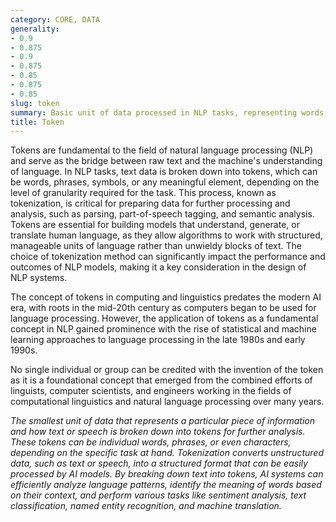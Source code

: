 ```yaml
---
category: CORE, DATA
generality:
- 0.9
- 0.875
- 0.9
- 0.875
- 0.85
- 0.875
- 0.85
slug: token
summary: Basic unit of data processed in NLP tasks, representing words, characters, or subwords.
title: Token
---
```


Tokens are fundamental to the field of natural language processing (NLP) and serve as the bridge between raw text and the machine's understanding of language. In NLP tasks, text data is broken down into tokens, which can be words, phrases, symbols, or any meaningful element, depending on the level of granularity required for the task. This process, known as tokenization, is critical for preparing data for further processing and analysis, such as parsing, part-of-speech tagging, and semantic analysis. Tokens are essential for building models that understand, generate, or translate human language, as they allow algorithms to work with structured, manageable units of language rather than unwieldy blocks of text. The choice of tokenization method can significantly impact the performance and outcomes of NLP models, making it a key consideration in the design of NLP systems.

The concept of tokens in computing and linguistics predates the modern AI era, with roots in the mid-20th century as computers began to be used for language processing. However, the application of tokens as a fundamental concept in NLP gained prominence with the rise of statistical and machine learning approaches to language processing in the late 1980s and early 1990s.

No single individual or group can be credited with the invention of the token as it is a foundational concept that emerged from the combined efforts of linguists, computer scientists, and engineers working in the fields of computational linguistics and natural language processing over many years.



_The smallest unit of data that represents a particular piece of information and how text or speech is broken down into tokens for further analysis. These tokens can be individual words, phrases, or even characters, depending on the specific task at hand. Tokenization converts unstructured data, such as text or speech, into a structured format that can be easily processed by AI models. By breaking down text into tokens, AI systems can efficiently analyze language patterns, identify the meaning of words based on their context, and perform various tasks like sentiment analysis, text classification, named entity recognition, and machine translation._